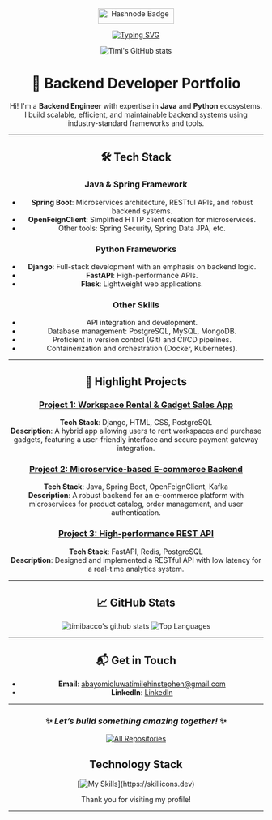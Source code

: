 



<div id="badges" align="center">
     <a href="https://timibacco.hashnode.dev/">
    <img src="https://img.shields.io/badge/Hashnode-blue?style=for-the-badge&logo=hashnode&logoColor=dark" width = "150" height="30" alt="Hashnode Badge"/>
      </a>
    
    





<a href="https://git.io/typing-svg"><img src="https://readme-typing-svg.demolab.com?font=Fira+Code&duration=4600&pause=2500&color=FFC43D&width=435&lines=Hi+there%2C+This+is+Timi+%F0%9F%91%8B" alt="Typing SVG" /></a>

![Timi's GitHub stats](https://github-readme-stats.vercel.app/api?username=timibacco&show_icons=true&theme=gruvbox&rank_icon=github&count_private=true&include_all_commit=trues)


  




# 🚀 Backend Developer Portfolio

Hi! I'm a **Backend Engineer** with expertise in **Java** and **Python** ecosystems. I build scalable, efficient, and maintainable backend systems using industry-standard frameworks and tools.

---

## 🛠️ Tech Stack

### **Java & Spring Framework**
- **Spring Boot**: Microservices architecture, RESTful APIs, and robust backend systems.
- **OpenFeignClient**: Simplified HTTP client creation for microservices.
- Other tools: Spring Security, Spring Data JPA, etc.

### **Python Frameworks**
- **Django**: Full-stack development with an emphasis on backend logic.
- **FastAPI**: High-performance APIs.
- **Flask**: Lightweight web applications.

### **Other Skills**
- API integration and development.
- Database management: PostgreSQL, MySQL, MongoDB.
- Proficient in version control (Git) and CI/CD pipelines.
- Containerization and orchestration (Docker, Kubernetes).

---

## 🌟 Highlight Projects

### [Project 1: **Workspace Rental & Gadget Sales App**](#)
**Tech Stack**: Django, HTML, CSS, PostgreSQL  
**Description**: A hybrid app allowing users to rent workspaces and purchase gadgets, featuring a user-friendly interface and secure payment gateway integration.  

### [Project 2: **Microservice-based E-commerce Backend**](#)
**Tech Stack**: Java, Spring Boot, OpenFeignClient, Kafka  
**Description**: A robust backend for an e-commerce platform with microservices for product catalog, order management, and user authentication.

### [Project 3: **High-performance REST API**](#)
**Tech Stack**: FastAPI, Redis, PostgreSQL  
**Description**: Designed and implemented a RESTful API with low latency for a real-time analytics system.

---

## 📈 GitHub Stats

![timibacco's github stats](https://github-readme-stats.vercel.app/api?username=timibacco&show=&count_private=true&show_icons=true&bg_color=30,e96443,904e95&title_color=fff&text_color=fff)
![Top Languages](https://github-readme-stats.vercel.app/api/top-langs/?username=timibacco&layout=compact&theme=radical)

---

## 📬 Get in Touch

- **Email**: [abayomioluwatimilehinstephen@gmail.com](mailto:abayomioluwatimilehinstephen@gmail.com)  
- **LinkedIn**: [LinkedIn](#)  

---

### ✨ *Let’s build something amazing together!* ✨

  
  
  
<p align="center">
  <a href="https://github.com/timibacco?tab=repositories"><img alt="All Repositories" title="All Repositories" src="https://custom-icon-badges.herokuapp.com/badge/-All%20Repos-FFC43D?style=for-the-badge&logoColor=white&logo=repo"/></a>
</p>


## Technology Stack

<!-- https://github.com/tandpfun/skill-icons -->
<div align="center">

[![My Skills](https://skillicons.dev/icons?i=java,spring,python,django,fastapi,react,mysql,mongodb,postgres,docker,redis,rabbitmq,kafka,)](https://skillicons.dev)

</div>
  


Thank you for visiting my profile!




---


<!---
timibacco/timibacco is a ✨ special ✨ repository because its `README.md` (this file) appears on your GitHub profile.
You can click the Preview link to take a look at your changes.
--->

